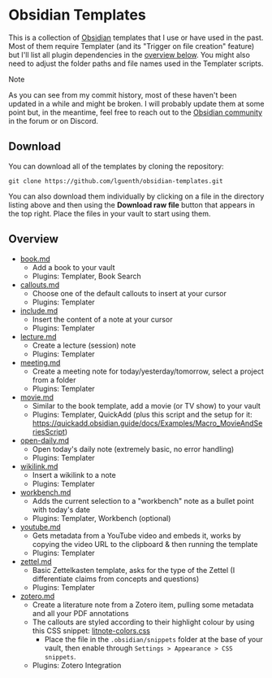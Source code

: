 # Obsidian Templates

This is a collection of [Obsidian](https://obsidian.md/) templates that I use or have used in the past. Most of them require Templater (and its "Trigger on file creation" feature) but I'll list all plugin dependencies in the [overview below](#overview). You might also need to adjust the folder paths and file names used in the Templater scripts.

> [!NOTE]
> As you can see from my commit history, most of these haven't been updated in a while and might be broken. I will probably update them at some point but, in the meantime, feel free to reach out to the [Obsidian community](https://obsidian.md/community) in the forum or on Discord.

## Download

You can download all of the templates by cloning the repository:
```
git clone https://github.com/lguenth/obsidian-templates.git
```

You can also download them individually by clicking on a file in the directory listing above and then using the **Download raw file** button that appears in the top right. Place the files in your vault to start using them.

## Overview

- [book.md](book.md)
  - Add a book to your vault
  - Plugins: Templater, Book Search
- [callouts.md](callouts.md)
  - Choose one of the default callouts to insert at your cursor
  - Plugins: Templater
- [include.md](include.md)
  - Insert the content of a note at your cursor
  - Plugins: Templater
- [lecture.md](lecture.md)
  - Create a lecture (session) note
  - Plugins: Templater
- [meeting.md](meeting.md)
  - Create a meeting note for today/yesterday/tomorrow, select a project from a folder
  - Plugins: Templater
- [movie.md](movie.md)
  - Similar to the book template, add a movie (or TV show) to your vault
  - Plugins: Templater, QuickAdd (plus this script and the setup for it: <https://quickadd.obsidian.guide/docs/Examples/Macro_MovieAndSeriesScript>)
- [open-daily.md](open-daily.md)
  - Open today's daily note (extremely basic, no error handling)
  - Plugins: Templater
- [wikilink.md](wikilink.md)
  - Insert a wikilink to a note
  - Plugins: Templater
- [workbench.md](workbench.md)
  - Adds the current selection to a "workbench" note as a bullet point with today's date
  - Plugins: Templater, Workbench (optional)
- [youtube.md](youtube.md)
  - Gets metadata from a YouTube video and embeds it, works by copying the video URL to the clipboard & then running the template
  - Plugins: Templater
- [zettel.md](zettel.md)
  - Basic Zettelkasten template, asks for the type of the Zettel (I differentiate claims from concepts and questions)
  - Plugins: Templater
- [zotero.md](zotero.md)
  - Create a literature note from a Zotero item, pulling some metadata and all your PDF annotations
  - The callouts are styled according to their highlight colour by using this CSS snippet: [litnote-colors.css](litnote-colors.css)
    - Place the file in the `.obsidian/snippets` folder at the base of your vault, then enable through `Settings > Appearance > CSS snippets`.
  - Plugins: Zotero Integration
